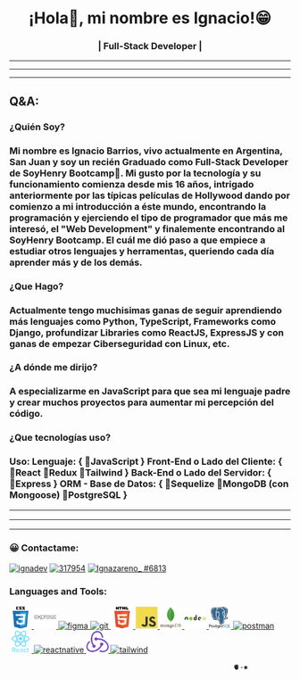 <h1 align="center">¡Hola🤝, mi nombre es Ignacio!😁</h1>
<h3 align="center">| Full-Stack Developer |</h3>

-----------------------------------------------------------------------------------------------------------------------------------------------------------------------
-----------------------------------------------------------------------------------------------------------------------------------------------------------------------
-----------------------------------------------------------------------------------------------------------------------------------------------------------------------

<h2>Q&A:</h2>


<h3>¿Quién Soy?<h3>
  
<p>Mi nombre es Ignacio Barrios, vivo actualmente en Argentina, San Juan y soy un recién Graduado como Full-Stack Developer de SoyHenry Bootcamp🥹.
Mi gusto por la tecnología y su funcionamiento comienza desde mis 16 años, intrigado anteriormente por las típicas películas de Hollywood dando por comienzo a mi introducción a éste mundo, encontrando la programación y ejerciendo el tipo de programador que más me interesó, el "Web Development" y finalemente encontrando al SoyHenry Bootcamp. El cuál me dió paso a que empiece a estudiar otros lenguajes y herramentas, queriendo cada día aprender más y de los demás.</p>

<h3>¿Que Hago?<h3>
  
Actualmente tengo muchisimas ganas de seguir aprendiendo más lenguajes como Python, TypeScript, Frameworks como Django, profundizar Libraries como ReactJS, ExpressJS y con ganas de empezar Ciberseguridad con Linux, etc.
  
<h3>¿A dónde me dirijo?<h3>
  
A especializarme en JavaScript para que sea mi lenguaje padre y crear muchos proyectos para aumentar mi percepción del código.

<h3>¿Que tecnologías uso?<h3>
  
Uso:
  Lenguaje: {
  🔹JavaScript
  }
  Front-End o Lado del Cliente: {
  🔹React
  🔹Redux
  🔹Tailwind
  }
  Back-End o Lado del Servidor: {
  🔹Express
  }
  ORM - Base de Datos: {
  🔹Sequelize
  🔹MongoDB (con Mongoose)
  🔹PostgreSQL
  }

-----------------------------------------------------------------------------------------------------------------------------------------------------------------------
-----------------------------------------------------------------------------------------------------------------------------------------------------------------------
-----------------------------------------------------------------------------------------------------------------------------------------------------------------------
  
<h3 align="left">😀 Contactame:</h3>
<p align="left">
<a href="https://linkedin.com/in/ignadev" target="blank"><img align="center" src="https://raw.githubusercontent.com/rahuldkjain/github-profile-readme-generator/master/src/images/icons/Social/linked-in-alt.svg" alt="ignadev" height="30" width="40" /></a>
<a href="https://stackoverflow.com/users/21031614/ignacio-nazareno" target="blank"><img align="center" src="https://raw.githubusercontent.com/rahuldkjain/github-profile-readme-generator/master/src/images/icons/Social/stack-overflow.svg" alt="317954" height="30" width="40" /></a>
<a href="https://discord.gg/Ignazareno_ #6813" target="blank"><img align="center" src="https://raw.githubusercontent.com/rahuldkjain/github-profile-readme-generator/master/src/images/icons/Social/discord.svg" alt="Ignazareno_ #6813" height="30" width="40" /></a>
</p>

<h3 align="left">Languages and Tools:</h3>
<p align="left"> <a href="https://www.w3schools.com/css/" target="_blank" rel="noreferrer"> <img src="https://raw.githubusercontent.com/devicons/devicon/master/icons/css3/css3-original-wordmark.svg" alt="css3" width="40" height="40"/> </a> <a href="https://expressjs.com" target="_blank" rel="noreferrer"> <img src="https://raw.githubusercontent.com/devicons/devicon/master/icons/express/express-original-wordmark.svg" alt="express" width="40" height="40"/> </a> <a href="https://www.figma.com/" target="_blank" rel="noreferrer"> <img src="https://www.vectorlogo.zone/logos/figma/figma-icon.svg" alt="figma" width="40" height="40"/> </a> <a href="https://git-scm.com/" target="_blank" rel="noreferrer"> <img src="https://www.vectorlogo.zone/logos/git-scm/git-scm-icon.svg" alt="git" width="40" height="40"/> </a> <a href="https://www.w3.org/html/" target="_blank" rel="noreferrer"> <img src="https://raw.githubusercontent.com/devicons/devicon/master/icons/html5/html5-original-wordmark.svg" alt="html5" width="40" height="40"/> </a> <a href="https://developer.mozilla.org/en-US/docs/Web/JavaScript" target="_blank" rel="noreferrer"> <img src="https://raw.githubusercontent.com/devicons/devicon/master/icons/javascript/javascript-original.svg" alt="javascript" width="40" height="40"/> </a> <a href="https://www.mongodb.com/" target="_blank" rel="noreferrer"> <img src="https://raw.githubusercontent.com/devicons/devicon/master/icons/mongodb/mongodb-original-wordmark.svg" alt="mongodb" width="40" height="40"/> </a> <a href="https://nodejs.org" target="_blank" rel="noreferrer"> <img src="https://raw.githubusercontent.com/devicons/devicon/master/icons/nodejs/nodejs-original-wordmark.svg" alt="nodejs" width="40" height="40"/> </a> <a href="https://www.postgresql.org" target="_blank" rel="noreferrer"> <img src="https://raw.githubusercontent.com/devicons/devicon/master/icons/postgresql/postgresql-original-wordmark.svg" alt="postgresql" width="40" height="40"/> </a> <a href="https://postman.com" target="_blank" rel="noreferrer"> <img src="https://www.vectorlogo.zone/logos/getpostman/getpostman-icon.svg" alt="postman" width="40" height="40"/> </a> <a href="https://reactjs.org/" target="_blank" rel="noreferrer"> <img src="https://raw.githubusercontent.com/devicons/devicon/master/icons/react/react-original-wordmark.svg" alt="react" width="40" height="40"/> </a> <a href="https://reactnative.dev/" target="_blank" rel="noreferrer"> <img src="https://reactnative.dev/img/header_logo.svg" alt="reactnative" width="40" height="40"/> </a> <a href="https://redux.js.org" target="_blank" rel="noreferrer"> <img src="https://raw.githubusercontent.com/devicons/devicon/master/icons/redux/redux-original.svg" alt="redux" width="40" height="40"/> </a> <a href="https://tailwindcss.com/" target="_blank" rel="noreferrer"> <img src="https://www.vectorlogo.zone/logos/tailwindcss/tailwindcss-icon.svg" alt="tailwind" width="40" height="40"/> </a> </p>



                                                            🫀-✱

